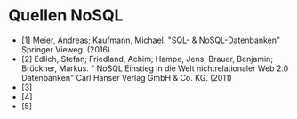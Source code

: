 # Quellen NoSQL

* [1] Meier, Andreas; Kaufmann, Michael. "SQL- & NoSQL-Datenbanken" Springer Vieweg. (2016)
* [2] Edlich, Stefan; Friedland, Achim; Hampe, Jens; Brauer, Benjamin; Brückner, Markus. " NoSQL Einstieg in die Welt nichtrelationaler Web 2.0 Datenbanken" Carl Hanser Verlag GmbH & Co. KG. (2011)
* [3] 
* [4] 
* [5] 